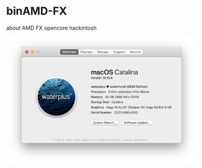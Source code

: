 # binAMD-FX
about AMD FX opencore hackintosh

![alt text](https://github.com/cupecups/Z390-Designare-OC/blob/main/Screen%20Shot%202020-11-27%20at%2009.27.47.png)
